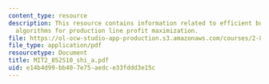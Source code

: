 ```yaml
---
content_type: resource
description: This resource contains information related to efficient buffer design
  algorithms for production line profit maximization.
file: https://ol-ocw-studio-app-production.s3.amazonaws.com/courses/2-852-manufacturing-systems-analysis-spring-2010/e14b4d99bb407e75aedce33fddd3e15c_MIT2_852S10_shi_a.pdf
file_type: application/pdf
resourcetype: Document
title: MIT2_852S10_shi_a.pdf
uid: e14b4d99-bb40-7e75-aedc-e33fddd3e15c
---
```

